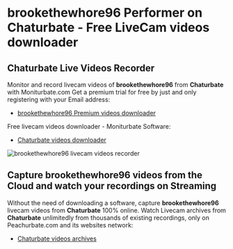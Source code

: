 # brookethewhore96 Performer on Chaturbate - Free LiveCam videos downloader

## Chaturbate Live Videos Recorder

Monitor and record livecam videos of **brookethewhore96** from **Chaturbate** with Moniturbate.com
Get a premium trial for free by just and only registering with your Email address:
* [brookethewhore96 Premium videos downloader](https://moniturbate.com/request-demo-licence-key.html)

Free livecam videos downloader - Moniturbate Software:
* [Chaturbate videos downloader](https://moniturbate.com/moniturbate-download-software.html)

![brookethewhore96 livecam videos recorder](https://peachurnet.com/templates/moniturbate-software.png)


## Capture brookethewhore96 videos from the Cloud and watch your recordings on Streaming

Without the need of downloading a software, capture **brookethewhore96** livecam videos from **Chaturbate** 100% online.
Watch Livecam archives from **Chaturbate** unlimitedly from thousands of existing recordings, only on Peachurbate.com and its websites network:
* [Chaturbate videos archives](https://peachurnet.com/)